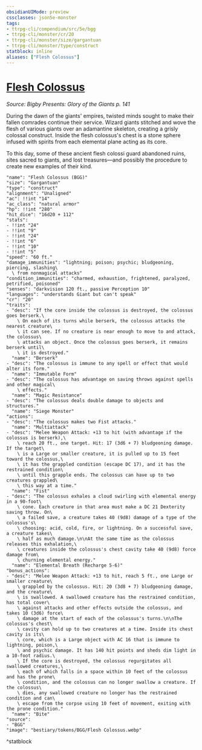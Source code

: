 ```yaml
---
obsidianUIMode: preview
cssclasses: json5e-monster
tags:
- ttrpg-cli/compendium/src/5e/bgg
- ttrpg-cli/monster/cr/20
- ttrpg-cli/monster/size/gargantuan
- ttrpg-cli/monster/type/construct
statblock: inline
aliases: ["Flesh Colossus"]
---
```

# [Flesh Colossus](3-Compendium\CLI\bestiary\construct/flesh-colossus-bgg.md)
*Source: Bigby Presents: Glory of the Giants p. 141*  

During the dawn of the giants' empires, twisted minds sought to make their fallen comrades continue their service. Wizard giants stitched and wove the flesh of various giants over an adamantine skeleton, creating a grisly colossal construct. Inside the flesh colossus's chest is a stone sphere infused with spirits from each elemental plane acting as its core.

To this day, some of these ancient flesh colossi guard abandoned ruins, sites sacred to giants, and lost treasures—and possibly the procedure to create new examples of their kind.

```statblock
"name": "Flesh Colossus (BGG)"
"size": "Gargantuan"
"type": "construct"
"alignment": "Unaligned"
"ac": !!int "14"
"ac_class": "natural armor"
"hp": !!int "280"
"hit_dice": "16d20 + 112"
"stats":
- !!int "24"
- !!int "9"
- !!int "24"
- !!int "6"
- !!int "10"
- !!int "5"
"speed": "60 ft."
"damage_immunities": "lightning; poison; psychic; bludgeoning, piercing, slashing\
  \ from nonmagical attacks"
"condition_immunities": "charmed, exhaustion, frightened, paralyzed, petrified, poisoned"
"senses": "darkvision 120 ft., passive Perception 10"
"languages": "understands Giant but can't speak"
"cr": "20"
"traits":
- "desc": "If the core inside the colossus is destroyed, the colossus goes berserk.\
    \ On each of its turns while berserk, the colossus attacks the nearest creature\
    \ it can see. If no creature is near enough to move to and attack, the colossus\
    \ attacks an object. Once the colossus goes berserk, it remains berserk until\
    \ it is destroyed."
  "name": "Berserk"
- "desc": "The colossus is immune to any spell or effect that would alter its form."
  "name": "Immutable Form"
- "desc": "The colossus has advantage on saving throws against spells and other magical\
    \ effects."
  "name": "Magic Resistance"
- "desc": "The colossus deals double damage to objects and structures."
  "name": "Siege Monster"
"actions":
- "desc": "The colossus makes two Fist attacks."
  "name": "Multiattack"
- "desc": "Melee Weapon Attack: +13 to hit (with advantage if the colossus is berserk),\
    \ reach 20 ft., one target. Hit: 17 (3d6 + 7) bludgeoning damage. If the target\
    \ is a Large or smaller creature, it is pulled up to 15 feet toward the colossus,\
    \ it has the grappled condition (escape DC 17), and it has the restrained condition\
    \ until this grapple ends. The colossus can have up to two creatures grappled\
    \ this way at a time."
  "name": "Fist"
- "desc": "The colossus exhales a cloud swirling with elemental energy in a 90-foot\
    \ cone. Each creature in that area must make a DC 21 Dexterity saving throw. On\
    \ a failed save, a creature takes 40 (9d8) damage of a type of the colossus's\
    \ choosing: acid, cold, fire, or lightning. On a successful save, a creature takes\
    \ half as much damage.\n\nAt the same time as the colossus releases this exhalation,\
    \ creatures inside the colossus's chest cavity take 40 (9d8) force damage from\
    \ churning elemental energy."
  "name": "Elemental Breath (Recharge 5-6)"
"bonus_actions":
- "desc": "Melee Weapon Attack: +13 to hit, reach 5 ft., one Large or smaller creature\
    \ grappled by the colossus. Hit: 20 (3d8 + 7) bludgeoning damage, and the creature\
    \ is swallowed. A swallowed creature has the restrained condition, has total cover\
    \ against attacks and other effects outside the colossus, and takes 10 (3d6) force\
    \ damage at the start of each of the colossus's turns.\n\nThe colossus's chest\
    \ cavity can hold up to two creatures at a time. Inside its chest cavity is its\
    \ core, which is a Large object with AC 16 that is immune to lightning, poison,\
    \ and psychic damage. It has 140 hit points and sheds dim light in a 10-foot radius.\
    \ If the core is destroyed, the colossus regurgitates all swallowed creatures,\
    \ each of which falls in a space within 10 feet of the colossus and has the prone\
    \ condition, and the colossus can no longer swallow a creature. If the colossus\
    \ dies, any swallowed creature no longer has the restrained condition and can\
    \ escape from the corpse using 10 feet of movement, exiting with the prone condition."
  "name": "Bite"
"source":
- "BGG"
"image": "bestiary/tokens/BGG/Flesh Colossus.webp"
```
^statblock